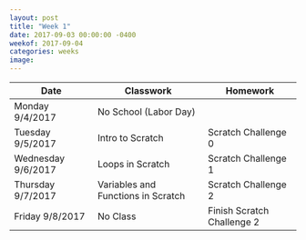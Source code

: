 ```yaml
---
layout: post
title: "Week 1"
date: 2017-09-03 00:00:00 -0400
weekof: 2017-09-04
categories: weeks
image:
---
```


|Date                        |Classwork|Homework|
|----------------------------|---------|--------|
|Monday 9/4/2017             |No School (Labor Day)| |
|Tuesday 9/5/2017            |Intro to Scratch|Scratch Challenge 0|
|Wednesday 9/6/2017          |Loops in Scratch|Scratch Challenge 1|
|Thursday 9/7/2017           |Variables and Functions in Scratch|Scratch Challenge 2|
|Friday 9/8/2017             |No Class| Finish Scratch Challenge 2|
